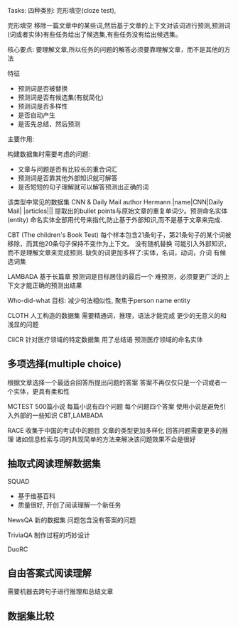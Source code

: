 Tasks:
四种类别: 完形填空(cloze test), 

完形填空
移除一篇文章中的某些词,然后基于文章的上下文对该词进行预测,预测词(词或者实体)有些任务给出了候选集,有些任务没有给出候选集。

核心要点: 要理解文章,所以任务的问题的解答必须要靠理解文章，而不是其他的方法

特征
- 预测词是否被替换
- 预测词是否有候选集(有就简化)
- 预测词是否多样性
- 是否自动产生
- 是否先总结，然后预测

主要作用:


构建数据集时需要考虑的问题:
- 文章与问题是否有比较长的重合词汇
- 预测词是否靠其他外部知识就可解答
- 是否短短的句子理解就可以解答预测出正确的词


该类型中常见的数据集
CNN & Daily Mail
author Hermann
|name|CNN|Daily Mail|
|articles|||
提取出的bullet points与原始文章的重复单词少。预测命名实体(entity)
命名实体全部用代号来指代,防止基于外部知识,而不是基于文章来完成.


CBT (The children's Book Test)
每个样本包含21条句子，第21条句子的某个词被移除，而其他20条句子保持不变作为上下文。
没有随机替换 可能引入外部知识，而不是理解文章来完成预测.
缺失的词更加多样了:实体，名词，动词，介词
有候选词集

LAMBADA
基于长篇章
预测词是目标居住的最后一个
难预测，必须要更广泛的上下文才能正确的预测出结果

Who-did-what
目标: 减少句法相似性,
聚焦于person name entity

CLOTH
人工构造的数据集
需要精通词，推理，语法才能完成
更少的无意义的和浅显的问题

CliCR
针对医疗领域的特定数据集
用了总结语
预测医疗领域的命名实体


## 多项选择(multiple choice)
根据文章选择一个最适合回答所提出问题的答案
答案不再仅仅只是一个词或者一个实体，更具有柔和性

MCTEST
500篇小说
每篇小说有四个问题
每个问题四个答案
使用小说是避免引入外部的一些知识 CBT,LAMBADA

RACE
收集于中国的考试中的题目
文章的类型更加多样化
回答问题需要更多的推理
诸如信息检索与词的共现简单的方法来解决该问题效果不会是很好


## 抽取式阅读理解数据集
SQUAD
- 基于维基百科
- 质量很好, 开创了阅读理解一个新任务

NewsQA
新的数据集
问题包含没有答案的问题

TriviaQA
制作过程的巧妙设计

DuoRC

## 自由答案式阅读理解
需要机器去跨句子进行推理和总结文章

## 数据集比较

